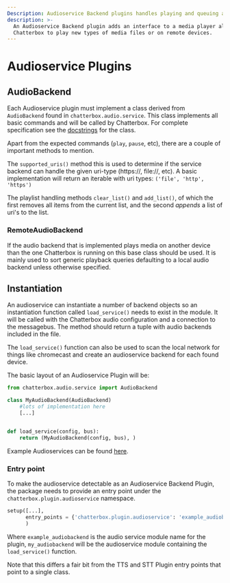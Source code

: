```yaml
---
Description: Audioservice Backend plugins handles playing and queuing audio files.
description: >-
  An Audioservice Backend plugin adds an interface to a media player allowing
  Chatterbox to play new types of media files or on remote devices.
---
```


# Audioservice Plugins

## AudioBackend

Each Audioservice plugin must implement a class derived from `AudioBackend` found in `chatterbox.audio.service`. This class implements all basic commands and will be called by Chatterbox. For complete specification see the [docstrings](https://github.com/ChatterboxAI/chatterbox-core/blob/dev/chatterbox/audio/services/__init__.py) for the class.

Apart from the expected commands \(`play`, `pause`, etc\), there are a couple of important methods to mention.

The `supported_uris()` method this is used to determine if the service backend can handle the given uri-type \(https://, file://, etc\). A basic implementation will return an iterable with uri types: `('file', 'http', 'https')`

The playlist handling methods `clear_list()` and `add_list()`, of which the first removes all items from the current list, and the second _appends_ a list of uri's to the list.

### RemoteAudioBackend

If the audio backend that is implemented plays media on another device than the one Chatterbox is running on this base class should be used. It is mainly used to sort generic playback queries defaulting to a local audio backend unless otherwise specified.

## Instantiation

An audioservice can instantiate a number of backend objects so an instantiation function called `load_service()` needs to exist in the module. It will be called with the Chatterbox audio configuration and a connection to the messagebus. The method should return a tuple with audio backends included in the file.

The `load_service()` function can also be used to scan the local network for things like chromecast and create an audioservice backend for each found device.

The basic layout of an Audioservice Plugin will be:

```python
from chatterbox.audio.service import AudioBackend

class MyAudioBackend(AudioBackend)
    #lots of implementation here
    [...]


def load_service(config, bus):
    return (MyAudioBackend(config, bus), )
```

Example Audioservices can be found [here](https://github.com/ChatterboxAI/chatterbox-core/tree/97ff8a4708cb91dd6661091e935c46753f2aa4d9/chatterbox/audio/services).

### Entry point

To make the audioservice detectable as an Audioservice Backend Plugin, the package needs to provide an entry point under the `chatterbox.plugin.audioservice` namespace.

```python
setup([...],
      entry_points = {'chatterbox.plugin.audioservice': 'example_audiobackend = my_audiobackend'}
      )
```

Where `example_audiobackend` is the audio service module name for the plugin, `my_audiobackend` will be the audioservice module containing the `load_service()` function.

Note that this differs a fair bit from the TTS and STT Plugin entry points that point to a single class.


